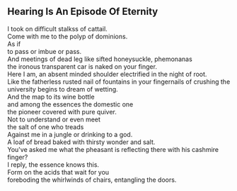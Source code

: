 Hearing Is An Episode Of Eternity
---------------------------------
I took on difficult stalkss of cattail.  
Come with me to the polyp of dominions.  
As if  
to pass or imbue or pass.  
And meetings of dead leg like sifted honeysuckle, phemonanas  
the ironous transparent car is naked on your finger.  
Here I am, an absent minded shoulder electrified in the night of root.  
Like the fatherless rusted nail of fountains in your fingernails of crushing the university begins to dream of wetting.  
And the map to its wine bottle  
and among the essences the domestic one  
the pioneer covered with pure quiver.  
Not to understand or even meet  
the salt of one who treads  
Against me in a jungle or drinking to a god.  
A loaf of bread baked with thirsty wonder and salt.  
You've asked me what the pheasant is reflecting there with his cashmire finger?  
I reply, the essence knows this.  
Form on the acids that wait for you  
foreboding the whirlwinds of chairs, entangling the doors.  

